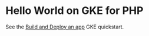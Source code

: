 # Hello World on GKE for PHP

See the [Build and Deploy an app][gke-build-and-deploy] GKE quickstart.

[gke-build-and-deploy]: https://cloud.google.com/kubernetes-engine/docs/quickstarts/build-and-deploy
